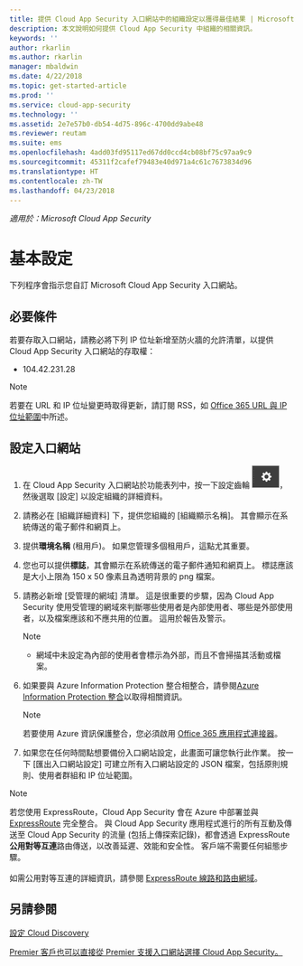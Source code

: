 ```yaml
---
title: 提供 Cloud App Security 入口網站中的組織設定以獲得最佳結果 | Microsoft Docs
description: 本文說明如何提供 Cloud App Security 中組織的相關資訊。
keywords: ''
author: rkarlin
ms.author: rkarlin
manager: mbaldwin
ms.date: 4/22/2018
ms.topic: get-started-article
ms.prod: ''
ms.service: cloud-app-security
ms.technology: ''
ms.assetid: 2e7e57b0-db54-4d75-896c-4700dd9abe48
ms.reviewer: reutam
ms.suite: ems
ms.openlocfilehash: 4add03fd95117ed67dd0ccd4cb08bf75c97aa9c9
ms.sourcegitcommit: 45311f2cafef79483e40d971a4c61c7673834d96
ms.translationtype: HT
ms.contentlocale: zh-TW
ms.lasthandoff: 04/23/2018
---
```

*適用於：Microsoft Cloud App Security*

# <a name="basic-setup"></a>基本設定
下列程序會指示您自訂 Microsoft Cloud App Security 入口網站。

## <a name="prerequisites"></a>必要條件 
若要存取入口網站，請務必將下列 IP 位址新增至防火牆的允許清單，以提供 Cloud App Security 入口網站的存取權：  
  
- 104.42.231.28  
  
> [!NOTE]  
>  若要在 URL 和 IP 位址變更時取得更新，請訂閱 RSS，如 [Office 365 URL 與 IP 位址範圍](https://support.office.com/article/Office-365-URLs-and-IP-address-ranges-8548a211-3fe7-47cb-abb1-355ea5aa88a2)中所述。  
  
## <a name="set-up-the-portal"></a>設定入口網站  
  
1. 在 Cloud App Security 入口網站於功能表列中，按一下設定齒輪 ![設定圖示](./media/settings-icon.png "設定圖示")，然後選取 [設定] 以設定組織的詳細資料。     

2. 請務必在 [組織詳細資料] 下，提供您組織的 [組織顯示名稱]。 其會顯示在系統傳送的電子郵件和網頁上。  
  
3. 提供**環境名稱** (租用戶)。 如果您管理多個租用戶，這點尤其重要。  
  
4. 您也可以提供**標誌**，其會顯示在系統傳送的電子郵件通知和網頁上。 標誌應該是大小上限為 150 x 50 像素且為透明背景的 png 檔案。  

5. 請務必新增 [受管理的網域] 清單。 這是很重要的步驟，因為 Cloud App Security 使用受管理的網域來判斷哪些使用者是內部使用者、哪些是外部使用者，以及檔案應該和不應共用的位置。 這用於報告及警示。  
   > [!NOTE] 
   > - 網域中未設定為內部的使用者會標示為外部，而且不會掃描其活動或檔案。

6. 如果要與 Azure Information Protection 整合相整合，請參閱[Azure Information Protection 整合](azip-integration.md)以取得相關資訊。 

   >[!NOTE]
   > 若要使用 Azure 資訊保護整合，您必須啟用 [Office 365 應用程式連接器](connect-office-365-to-microsoft-cloud-app-security.md)。
  
7. 如果您在任何時間點想要備份入口網站設定，此畫面可讓您執行此作業。 按一下 [匯出入口網站設定] 可建立所有入口網站設定的 JSON 檔案，包括原則規則、使用者群組和 IP 位址範圍。  
  
   
> [!NOTE] 
> 若您使用 ExpressRoute，Cloud App Security 會在 Azure 中部署並與 [ExpressRoute](https://azure.microsoft.com/documentation/articles/expressroute-introduction/) 完全整合。 與 Cloud App Security 應用程式進行的所有互動及傳送至 Cloud App Security 的流量 (包括上傳探索記錄)，都會透過 ExpressRoute **公用對等互連**路由傳送，以改善延遲、效能和安全性。 客戶端不需要任何組態步驟。 <br></br>如需公用對等互連的詳細資訊，請參閱 [ExpressRoute 線路和路由網域](https://azure.microsoft.com/documentation/articles/expressroute-circuit-peerings/)。  
    
## <a name="see-also"></a>另請參閱  
[設定 Cloud Discovery](set-up-cloud-discovery.md)   

[Premier 客戶也可以直接從 Premier 支援入口網站選擇 Cloud App Security。](https://premier.microsoft.com/)  
  
  